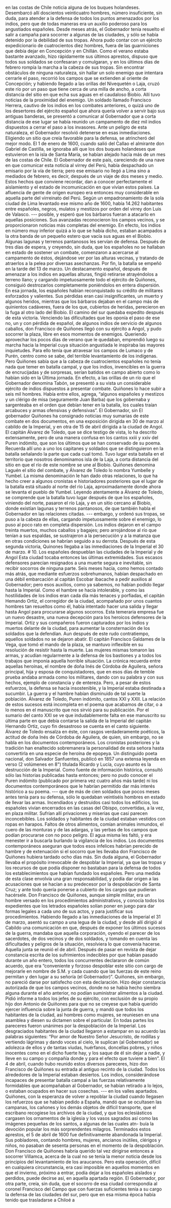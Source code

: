 en las costas de Chile noticia alguna de los buques holandeses. Desembarcó allí doscientos veinticuatro hombres, número insuficiente, sin duda, para atender a la defensa de todos los puntos amenazados por los indios, pero que de todas maneras era un auxilio poderoso para los angustiados españoles. Desde meses atrás, el Gobernador tenía resuelto el salir a campaña para socorrer a algunas de las ciudades, y sólo se había detenido por la debilidad de sus tropas. Ahora pudo contar con un ejército expedicionario de cuatrocientos diez hombres, fuera de las guarniciones que debía dejar en Concepción y en Chillán. Como el verano estaba bastante avanzado, hizo rápidamente sus últimos aprestos, dispuso que todos sus soldados se confesaran y comulgaran, y en los últimos días de febrero rompía la marcha a la cabeza de sus tropas. Sin encontrar obstáculos de ninguna naturaleza, sin hallar un solo enemigo que intentara cerrarle el paso, recorrió los campos que se extienden al oriente de Concepción; y habiendo llegado a las orillas del Nivequetén o Laja, cruzó este río por un paso que tiene cerca de una milla de ancho, a corta distancia del sitio en que echa sus aguas en el caudaloso Biobío. Allí tuvo noticias de la proximidad del enemigo. Un soldado llamado Francisco Herrera, cautivo de los indios en los combates anteriores, o quizá uno de los desertores del ejército español que ahora quería volver a servir bajo sus antiguas banderas, se presentó a comunicar al Gobernador que a corta distancia de ese lugar se había reunido un campamento de diez mil indios dispuestos a cerrar el paso a los invasores. Ante un peligro de esta naturaleza, el Gobernador resolvió detenerse en esas inmediaciones. Eligiendo un sitio que creía favorable para la defensa, se atrincheró del mejor modo. El 1 de enero de 1600, cuando salió del Callao el almirante don Gabriel de Castilla, se ignoraba allí que los dos buques holandeses que estuvieron en la isla de Santa María, se habían alejado hacía más de un mes de las costas de Chile. El Gobernador de este país, careciendo de una nave en que comunicar esta noticia al virrey del Perú, había despachado un emisario por la vía de tierra; pero ese emisario no llegó a Lima sino a mediados de febrero, es decir, después de un viaje de dos meses y medio. Estos hechos que conviene recordar, dan a conocer perfectamente el aislamiento y el estado de incomunicación en que vivían estos países. La afluencia de gente de origen europeo era entonces muy considerable en aquella parte del virreinato del Perú. Según un empadronamiento de la sola ciudad de Lima levantado ese mismo año de 1600, había 14.262 habitantes entre españoles, negros, mulatos y mestizos por orden del virrey don Luis de Valasco. --- posible, y esperó que los bárbaros fueran a atacarlo en aquellas posiciones. Sus avanzadas reconocieron los campos vecinos, y se proporcionaron noticias más completas del enemigo. En efecto, los indios en número muy inferior quizá a lo que se había dicho, estaban acampados a la otra banda de un pequeño estero que vacía sus aguas en el Biobío. Algunas lagunas y terrenos pantanosos les servían de defensa. Después de tres días de espera, y creyendo, sin duda, que los españoles no se hallaban en estado de sostener un combate, comenzaron a acercarse al campamento de éstos, dejándose ver por las alturas vecinas, y tratando de atraerlos a la pelea por diversas asechanzas. Por fin, la batalla se empeñó en la tarde del 13 de marzo. Un destacamento español, después de amenazar a los indios en aquellas alturas, fingió retirarse atrayéndolos a terreno llano; y cargando impetuosamente todo el ejército de Quiñones, consiguió destrozarlos completamente poniéndolos en entera dispersión. En esa jornada, los españoles habían reconquistado su crédito de militares esforzados y valientes. Sus pérdidas eran casi insignificantes, un muerto y algunos heridos, mientras que los bárbaros dejaban en el campo más de quinientos cadáveres, fuera de los que, cubiertos de heridas, perecieron en la fuga al otro lado del Biobío. El camino del sur quedaba expedito después de esta victoria. Venciendo las dificultades que les oponía el paso de ese no, un y con pérdida de español, de algunos indios de servicio de algunos caballos, don Francisco de Quiñones llegó con su ejército a Angol, y pudo socorrer la plaza, libre en esos momentos de enemigos. Queriendo aprovechar los pocos días de verano que le quedaban, emprendió luego su marcha hacia la Imperial cuya situación angustiada le inspiraba las mayores inquietudes. Para ello tenía que atravesar los campos de Lumaco y de Purén, centro como se sabe, del terrible levantamiento de los indígenas. Pero Quiñones sabía que a la cabeza de cuatrocientos españoles no tenía nada que temer en batalla campal, y que los indios, invencibles en la guerra de encrucijadas y de sorpresas, serían batidos en campo abierto como lo habían sido en la Última jornada. En efecto, a las orillas de un río que el Gobernador denomina Tabón, se presentó a su vista un considerable ejército de indios dispuestos a presentar combate. Quiñones lo hace subir a seis mil hombres. Había entre ellos, agrega, “algunos españoles y mestizos y un clérigo de misa (seguramente Juan Barba) que los gobernaba y sargenteaba en el orden que debían tener en la batalla, los cuales traían arcabuces y armas ofensivas y defensivas”. El Gobernador, sin El gobernador Quiñones ha consignado noticias muy sumarias de este combate en dos documentos, en una exposición dirigida en 30 de marzo al cabildo de la Imperial, y en otra de 15 de abril dirigida a la ciudad de Angol. El capitán Álvarez de Toledo, que se dice testigo de vista, lo ha descrito extensamente, pero de una manera confusa en los cantos xxiii y xxiv del Puren indómito, que son los últimos que se han conservado de su poema. Recuerda allí uno a uno los capitanes y soldados que se distinguieron en la batalla señalando la parte que cada cual tomó. Tuvo lugar esta batalla en el territorio que nosotros denominamos isla de la Laja, a corta distancia del sitio en que el río de este nombre se une al Biobío. Quiñones denomina Laguén el sitio del combate, y Álvarez de Toledo lo nombra Yumbelle y Yumbel. La misma denominación le han dado otras relaciones, lo que ha hecho creer a algunos cronistas e historiadores posteriores que el lugar de la batalla está situado al norte del río Laja, aproximadamente donde ahora se levanta el pueblo de Yumbel. Leyendo atentamente a Álvarez de Toledo, se comprende que la batalla tuvo lugar después de que los españoles, viniendo del norte, pasaron el río Laja, y en un sitio cercano al Biobío, donde existían lagunas y terrenos pantanosos, de que también habla el Gobernador en las relaciones citadas. --- embargo, y ordenó sus tropas, se puso a la cabeza de ellas, cargando impetuosamente sobre el enemigo, lo puso al poco rato en completa dispersión. Los indios dejaron en el campo treinta muertos, muchos caballos y bagajes; pero arrojándose al río que tenían a sus espaldas, se sustrajeron a la persecución y a la matanza que en otras condiciones se habrían seguido a su derrota. Después de esta segunda victoria, Quinones llegaba a las inmediaciones de la Imperial el 30 de marzo. # 10. Los españoles despueblan las ciudades de la Imperial y de Angol Esta ciudad tocaba entonces las últimas extremidades. Sus escasos defensores parecían resignados a una muerte segura e inevitable, sin recibir socorros de ninguna parte. Seis meses hacía, como hemos contado más atrás, que mediante esfuerzos sobrehumanos, habían despachado en una débil embarcación al capitán Escobar ibacache a pedir auxilios al Gobernador; pero esos auxilios, como ya sabemos, no habían podido llegar hasta la Imperial. Como el hambre se hacía intolerable, y como las hostilidades de los indios eran cada día más tenaces y porfiadas, el capitán Hemando Ortiz, el corregidor de la ciudad, acompañado por unos cuantos hombres tan resueltos como él, había intentado hacer una salida y llegar hasta Angol para procurarse algunos socorros. Esta temeraria empresa fue un nuevo desastre, una nueva decepción para los heroicos defensores de la Imperial. Ortiz y sus compañeros fueron capturados por los indios y muertos delante de la ciudad, para aumentar la consternación de los soldados que la defendían. Aun después de este rudo contratiempo, aquellos soldados no se dejaron abatir. El capitán Francisco Galdames de la Vega, que tomó el mando de la plaza, se mantuvo inflexible en su resolución de resistir hasta la muerte. Las mujeres mismas tomaron las armas, y acudían regularmente a la defensa de los bastiones y a todos los trabajos que imponía aquella horrible situación. La crónica recuerda entre aquellas heroínas, el nombre de doña Inés de Córdoba de Aguilera, señora principal, hija y esposa de conquistadores, que en esos días de temble prueba andaba armada como los militares, dando con su palabra y con sus hechos, ejemplo de constancia y de entereza. Pero, a pesar de estos esfuerzos, la defensa se hacía insostenible, y la Imperial estaba destinada a sucumbir. La guerra y el hambre habían disminuido de tal suerte la población. Álvarez de Toledo, Puren indómito, cantos XXI y XXII. La relación de estos sucesos está incompleta en el poema que acabamos de citar, o a lo menos en el manuscrito que nos sirvió para su publicación. Por el sumario del canto XXI se ve que indudablemente falta en ese manuscrito su última parte en que debía contarse la salida de la Imperial del capitán Hernando Ortiz, cuyo fin desastroso se cuenta en el canto siguiente. Álvarez de Toledo ensalza en éste, con rasgos verdaderamente poéticos, la actitud de doña Inés de Córdoba de Aguilera, de quien, sin embargo, no se habla en los documentos contemporáneos. Los cronistas posteriores y la tradición han enaltecido sobremanera la personalidad de esta señora hasta convertirla en una especie de heroína de epopeya. Un distinguido poeta nacional, don Salvador Sanfuentes, publicó en 1857 una extensa leyenda en verso (2 volúmenes en 8") titulada Ricardo y Lucía, cuyo asunto es la destrucción de la Imperial. Como fuente de información histórica, consultó sólo las historias publicadas hasta entonces; pero no pudo conocer el Puren indómito (publicado por primera vez cuatro años más tarde) ni los documentos contemporáneos que le habrían permitido dar más interés histórico a su poema. --- que de más de cien soldados que pocos meses antes tenía para su defensa, sólo le quedaban veintiséis hombres en estado de llevar las armas. Incendiados y destruidos casi todos los edificios, los españoles vivían encerrados en las casas del Obispo, convertidas, a la vez, en plaza militar. Sufrían allí privaciones y miserias que casi parecen inconcebibles. Los soldados y habitantes de la ciudad estaban vestidos con ropas en harapos. Faltos de otros alimentos, comían animales inmundos, el cuero de las monturas y de las adargas, y las yerbas de los campos que podían procurarse con no poco peligro. El agua misma les faltó, y era menester ir a buscarla burlando la vigilancia de los indios. Los documentos contemporáneos aseguran que todos esos infelices habrían perecido de hambre y de extenuación si el socorro que les llevaba don Francisco de Quiñones hubiera tardado ocho días más. Sin duda alguna, el Gobernador llevaba el propósito irrevocable de despoblar la Imperial, ya que las tropas y los recursos de que podía disponer no bastaban para la defensa de todos los establecimientos que habían fundado los españoles. Pero una medida de esta clase envolvía una gran responsabilidad, y podía dar origen a las acusaciones que se hacían a su predecesor por la despoblación de Santa Cruz; y ante todo quería ponerse a cubierto de los cargos que pudieran hacérsele. Don Francisco de Quiñones, aunque simple militar, era un hombre versado en los procedimientos administrativos, y conocía todos los expedientes que los letrados españoles solían poner en juego para dar formas legales a cada uno de sus actos, y para justificar sus procedimientos. Habiendo llegado a las inmediaciones de la Imperial el 31 de marzo, asentó su campo a una legua de la ciudad, y desde allí dirigió al Cabildo una comunicación en que, después de exponer los últimos sucesos de la guerra, mandaba que aquella corporación, oyendo el parecer de los sacerdotes, de dos vecinos y de dos soldados, y tomando en cuenta las dificultades y peligros de la situación, resolviera lo que convenía hacerse. Aquella junta se reunió el de abril. Después de pasar en revista de dejar constancia escrita de los sufrimientos indecibles por que habían pasado durante un año entero, todos los concurrentes declararon de común acuerdo, que era “conveniente y forzoso despoblar este sitio con cargo de mejorarle en nombre de S.M. y cada cuando que las fuerzas de este reino permitan y den lugar a su señoría (el Gobernador)”. Quiñones, sin embargo, no pareció darse por satisfecho con esta declaración. Hizo dejar constancia autorizada de que los campos vecinos, donde no se había hecho siembra alguna durante el año anterior, no podían suministrar alimentos a la ciudad. Pidió informe a todos los jefes de su ejército, con exclusión de su propio hijo don Antonio de Quiñones para que no se creyese que había querido ejercer influencia sobre la junta de guerra, y mandó que todos los habitantes de la ciudad, así hombres como mujeres, se reuniesen en una asamblea y diesen su dictamen sobre el particular. En todas partes los pareceres fueron unánimes por la despoblación de la Imperial. Los desgraciados habitantes de la ciudad llegaron a estampar en su acuerdo las palabras siguientes: “Por amor de Nuestro Señor Jesucristo, de rodillas y vertiendo lágrimas y dando voces al cielo, le suplican (al Gobernador) se adolezca de ellos y de tantas viudas, huérfanos, doncellas pobres, y niños inocentes como en el dicho fuerte hay, y los saque de él sin dejar a nadie, y lleve en su campo y compañía donde y para el efecto que tuviere a bien”. El 4 de abril, cuando hubo reunido estos diversos pareceres, hizo don Francisco de Quiñones su entrada al antiguo recinto de la ciudad. Todos los alrededores de la Imperial estaban desiertos. Los indios, considerándose incapaces de presentar batalla campal a las fuerzas relativamente formidables que acompañaban al Gobernador, se habían retirado a lo lejos, o estaban ocupados en hacer sus cosechas. --- en los valles apartados. Quiñones, con la esperanza de volver a repoblar la ciudad cuando llegasen los refuerzos que se habían pedido a España, mandó que se ocultasen las campanas, los cañones y los demás objetos de difícil transporte, que el escribano recogiese los archivos de la ciudad, y que los eclesiásticos cargasen los ornamentos de la iglesia y los vasos sagrados así como las imágenes pequeñas de los santos, a algunas de las cuales atn- buía la devoción popular los más sorprendentes milagros. Terminados estos aprestos, el 5 de abril de 1600 fue definitivamente abandonada la Imperial. Sus pobladores, contando hombres, mujeres, ancianos inútiles, clérigos y niños, no pasaban de sesenta personas en el momento de la despoblación. Don Francisco de Quiñones habría querido tal vez dirigirse entonces a socorrer Villamca, acerca de la cual no se tenía la menor noticia desde los principios del levantamiento de los araucanos. Pero esta operación, difícil en cualquiera circunstancia, era casi imposible en aquellos momentos en que el invierno, próximo a entrar, podía dejar a los españoles aislados y perdidos, puede decirse así, en aquella apartada región. El Gobernador, por otra parte, creía, sin duda, que el socorro de esa ciudad correspondía al coronel Francisco del Campo que con fuerzas suficientes tenía a su cargo la defensa de las ciudades del sur, pero que en esa misma época había tenido que trasladarse a Chiloé a